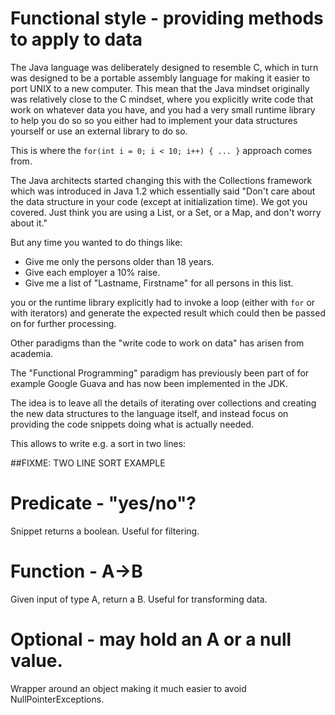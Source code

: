 Functional style - providing methods to apply to data
===

The Java language was deliberately designed to resemble C, which in 
turn was designed to be a portable assembly language for making it
easier to port UNIX to a new computer.  This mean that the Java mindset 
originally was relatively close to the C mindset, where you explicitly write code 
that work on whatever data you have, and you had a very small runtime library
to help you do so so you either had to implement your data structures yourself or
use an external library to do so.

This is where the `for(int i = 0; i < 10; i++) { ... }` approach comes from.

The Java architects started changing this with the Collections framework
which was introduced in Java 1.2 which essentially said "Don't care about the data structure
in your code (except at initialization time).  We got you covered.  Just think you are using a List, 
or a Set, or a Map, and don't worry about it."

But any time you wanted to do things like:

* Give me only the persons older than 18 years.
* Give each employer a 10% raise.
* Give me a list of "Lastname, Firstname" for all persons in this list.

you or the runtime library explicitly had to invoke a loop 
(either with `for` or with iterators) and generate the expected result which 
could then be passed on for further processing.

Other paradigms than the "write code to work on data" has arisen from academia.
 
The "Functional Programming" paradigm has previously been part of for example Google Guava
and has now been implemented in the JDK.

The idea is to leave all the details of iterating over collections and creating
the new data structures to the language itself, and instead focus on providing 
the code snippets doing what is actually needed.

This allows to write e.g. a sort in two lines:

##FIXME: TWO LINE SORT EXAMPLE


Predicate - "yes/no"?
===

Snippet returns a boolean.  Useful for filtering.


Function -  A->B
===

Given input of type A, return a B.  Useful for transforming data.

Optional<A> - may hold an A or a null value.
===

Wrapper around an object making it much easier to avoid NullPointerExceptions.




    


 

